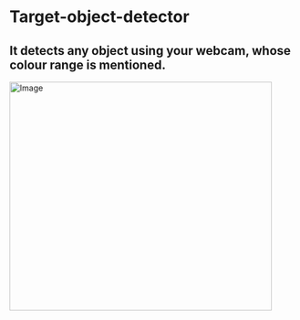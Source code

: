 # Target-object-detector

## It detects any object using your webcam, whose colour range is mentioned. 
<img align="center" alt="Image" src="#" width="460" height="400" />


